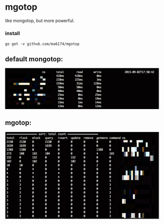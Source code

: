 # mgotop

like mongotop, but more powerful.

### install

```
go get -v github.com/ma6174/mgotop
```

## default mongotop:

![](screenshots/mongotop.png)

## mgotop:

![](screenshots/mgotop.png)
